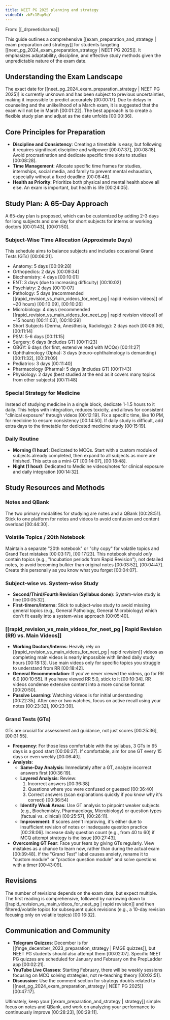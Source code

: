 ```yaml
---
title: NEET PG 2025 planning and strategy
videoId: zbFc1Eup9qY
---
```


From: [[_drpreetisharma]] <br/> 

This guide outlines a comprehensive [[exam_preparation_and_strategy | exam preparation and strategy]] for students targeting [[neet_pg_2024_exam_preparation_strategy | NEET PG 2025]]. It emphasizes adaptability, discipline, and effective study methods given the unpredictable nature of the exam date.

## Understanding the Exam Landscape
The exact date for [[neet_pg_2024_exam_preparation_strategy | NEET PG 2025]] is currently unknown and has been subject to previous uncertainties, making it impossible to predict accurately <a class="yt-timestamp" data-t="00:00:17">[00:00:17]</a>. Due to delays in counseling and the unlikelihood of a March exam, it is suggested that the exam will not be in March <a class="yt-timestamp" data-t="00:01:22">[00:01:22]</a>. The best approach is to create a flexible study plan and adjust as the date unfolds <a class="yt-timestamp" data-t="00:00:36">[00:00:36]</a>.

## Core Principles for Preparation
*   **Discipline and Consistency**: Creating a timetable is easy, but following it requires significant discipline and willpower <a class="yt-timestamp" data-t="00:07:37">[00:07:37]</a>, <a class="yt-timestamp" data-t="00:08:18">[00:08:18]</a>. Avoid procrastination and dedicate specific time slots to studies <a class="yt-timestamp" data-t="00:08:28">[00:08:28]</a>.
*   **Time Management**: Allocate specific time frames for studies, internships, social media, and family to prevent mental exhaustion, especially without a fixed deadline <a class="yt-timestamp" data-t="00:08:48">[00:08:48]</a>.
*   **Health as Priority**: Prioritize both physical and mental health above all else. An exam is important, but health is life <a class="yt-timestamp" data-t="00:24:05">[00:24:05]</a>.

## Study Plan: A 65-Day Approach
A 65-day plan is proposed, which can be customized by adding 2-3 days for long subjects and one day for short subjects for interns or working doctors <a class="yt-timestamp" data-t="00:01:43">[00:01:43]</a>, <a class="yt-timestamp" data-t="00:01:50">[00:01:50]</a>.

### Subject-Wise Time Allocation (Approximate Days)
This schedule aims to balance subjects and includes occasional Grand Tests (GTs) <a class="yt-timestamp" data-t="00:06:21">[00:06:21]</a>.

*   Anatomy: 5 days <a class="yt-timestamp" data-t="00:09:28">[00:09:28]</a>
*   Orthopedics: 2 days <a class="yt-timestamp" data-t="00:09:34">[00:09:34]</a>
*   Biochemistry: 4 days <a class="yt-timestamp" data-t="00:10:01">[00:10:01]</a>
*   ENT: 3 days (due to increasing difficulty) <a class="yt-timestamp" data-t="00:10:02">[00:10:02]</a>
*   Psychiatry: 2 days <a class="yt-timestamp" data-t="00:10:07">[00:10:07]</a>
*   Pathology: 5 days (recommended [[rapid_revision_vs_main_videos_for_neet_pg | rapid revision videos]] of ~20 hours) <a class="yt-timestamp" data-t="00:10:09">[00:10:09]</a>, <a class="yt-timestamp" data-t="00:10:26">[00:10:26]</a>
*   Microbiology: 4 days (recommended [[rapid_revision_vs_main_videos_for_neet_pg | rapid revision videos]] of ~15 hours) <a class="yt-timestamp" data-t="00:11:03">[00:11:03]</a>, <a class="yt-timestamp" data-t="00:10:29">[00:10:29]</a>
*   Short Subjects (Derma, Anesthesia, Radiology): 2 days each <a class="yt-timestamp" data-t="00:09:36">[00:09:36]</a>, <a class="yt-timestamp" data-t="00:11:14">[00:11:14]</a>
*   PSM: 5-6 days <a class="yt-timestamp" data-t="00:11:15">[00:11:15]</a>
*   Surgery: 6 days (includes GT) <a class="yt-timestamp" data-t="00:11:23">[00:11:23]</a>
*   OBGY: 6 days (for first, extensive read with MCQs) <a class="yt-timestamp" data-t="00:11:27">[00:11:27]</a>
*   Ophthalmology (Opha): 3 days (neuro-ophthalmology is demanding) <a class="yt-timestamp" data-t="00:11:32">[00:11:32]</a>, <a class="yt-timestamp" data-t="00:31:09">[00:31:09]</a>
*   Pediatrics: 3 days <a class="yt-timestamp" data-t="00:11:40">[00:11:40]</a>
*   Pharmacology (Pharma): 5 days (includes GT) <a class="yt-timestamp" data-t="00:11:43">[00:11:43]</a>
*   Physiology: 2 days (best studied at the end as it covers many topics from other subjects) <a class="yt-timestamp" data-t="00:11:48">[00:11:48]</a>

### Special Strategy for Medicine
Instead of studying medicine in a single block, dedicate 1-1.5 hours to it daily. This helps with integration, reduces toxicity, and allows for consistent "clinical exposure" through videos <a class="yt-timestamp" data-t="00:12:19">[00:12:19]</a>. Fix a specific time, like 10 PM, for medicine to ensure consistency <a class="yt-timestamp" data-t="00:14:50">[00:14:50]</a>. If daily study is difficult, add extra days to the timetable for dedicated medicine study <a class="yt-timestamp" data-t="00:15:19">[00:15:19]</a>.

### Daily Routine
*   **Morning (1 hour)**: Dedicated to MCQs. Start with a custom module of subjects already completed, then expand to all subjects as more are finished. This acts as a mini-GT <a class="yt-timestamp" data-t="00:14:07">[00:14:07]</a>, <a class="yt-timestamp" data-t="00:18:48">[00:18:48]</a>.
*   **Night (1 hour)**: Dedicated to Medicine videos/notes for clinical exposure and daily integration <a class="yt-timestamp" data-t="00:14:32">[00:14:32]</a>.

## Study Resources and Methods

### Notes and QBank
The two primary modalities for studying are notes and a QBank <a class="yt-timestamp" data-t="00:28:51">[00:28:51]</a>. Stick to one platform for notes and videos to avoid confusion and content overload <a class="yt-timestamp" data-t="00:44:30">[00:44:30]</a>.

### Volatile Topics / 20th Notebook
Maintain a separate "20th notebook" or "chy copy" for volatile topics and Grand Test mistakes <a class="yt-timestamp" data-t="00:03:17">[00:03:17]</a>, <a class="yt-timestamp" data-t="00:17:23">[00:17:23]</a>. This notebook should *only* contain topics (e.g., "Incubation periods from Rapid Revision"), not detailed notes, to avoid becoming bulkier than original notes <a class="yt-timestamp" data-t="00:03:52">[00:03:52]</a>, <a class="yt-timestamp" data-t="00:04:47">[00:04:47]</a>. Create this personally as you know what you forget <a class="yt-timestamp" data-t="00:04:07">[00:04:07]</a>.

### Subject-wise vs. System-wise Study
*   **Second/Third/Fourth Revision (Syllabus done)**: System-wise study is fine <a class="yt-timestamp" data-t="00:05:32">[00:05:32]</a>.
*   **First-timers/Interns**: Stick to subject-wise study to avoid missing general topics (e.g., General Pathology, General Microbiology) which don't fit easily into a system-wise approach <a class="yt-timestamp" data-t="00:05:40">[00:05:40]</a>.

### [[rapid_revision_vs_main_videos_for_neet_pg | Rapid Revision (RR) vs. Main Videos]]
*   **Working Doctors/Interns**: Heavily rely on [[rapid_revision_vs_main_videos_for_neet_pg | rapid revision]] videos as completing main videos is nearly impossible with limited daily study hours <a class="yt-timestamp" data-t="00:18:13">[00:18:13]</a>. Use main videos only for specific topics you struggle to understand from RR <a class="yt-timestamp" data-t="00:18:42">[00:18:42]</a>.
*   **General Recommendation**: If you've never viewed the videos, go for RR 6.0 <a class="yt-timestamp" data-t="00:10:55">[00:10:55]</a>. If you have viewed RR 5.0, stick to it <a class="yt-timestamp" data-t="00:10:34">[00:10:34]</a>. RR videos condense extensive content into a more concise format <a class="yt-timestamp" data-t="00:20:50">[00:20:50]</a>.
*   **Passive Learning**: Watching videos is for initial understanding <a class="yt-timestamp" data-t="00:22:35">[00:22:35]</a>. After one or two watches, focus on active recall using your notes <a class="yt-timestamp" data-t="00:23:32">[00:23:32]</a>, <a class="yt-timestamp" data-t="00:23:39">[00:23:39]</a>.

### Grand Tests (GTs)
GTs are crucial for assessment and guidance, not just scores <a class="yt-timestamp" data-t="00:25:36">[00:25:36]</a>, <a class="yt-timestamp" data-t="00:31:55">[00:31:55]</a>.
*   **Frequency**: For those less comfortable with the syllabus, 3 GTs in 65 days is a good start <a class="yt-timestamp" data-t="00:06:27">[00:06:27]</a>. If comfortable, aim for one GT every 15 days or even weekly <a class="yt-timestamp" data-t="00:06:40">[00:06:40]</a>.
*   **Analysis**:
    *   **Same-Day Analysis**: Immediately after a GT, analyze incorrect answers first <a class="yt-timestamp" data-t="00:36:19">[00:36:19]</a>.
    *   **Layered Analysis**: Review:
        1.  Incorrect answers <a class="yt-timestamp" data-t="00:36:38">[00:36:38]</a>
        2.  Questions where you were confused or guessed <a class="yt-timestamp" data-t="00:36:40">[00:36:40]</a>
        3.  Correct answers (scan explanations quickly if you know why it's correct) <a class="yt-timestamp" data-t="00:36:54">[00:36:54]</a>
    *   **Identify Weak Areas**: Use GT analysis to pinpoint weaker subjects (e.g., Biochemistry, Pharmacology, Microbiology) or question types (factual vs. clinical) <a class="yt-timestamp" data-t="00:25:57">[00:25:57]</a>, <a class="yt-timestamp" data-t="00:26:11">[00:26:11]</a>.
    *   **Improvement**: If scores aren't improving, it's either due to insufficient revision of notes or inadequate question practice <a class="yt-timestamp" data-t="00:28:06">[00:28:06]</a>. Increase daily question count (e.g., from 40 to 60) if MCQ attempt strategy is the issue <a class="yt-timestamp" data-t="00:27:43">[00:27:43]</a>.
*   **Overcoming GT Fear**: Face your fears by giving GTs regularly. View mistakes as a chance to learn now, rather than during the actual exam <a class="yt-timestamp" data-t="00:39:48">[00:39:48]</a>. If the "Grand Test" label causes anxiety, rename it to "custom module" or "practice question module" and solve questions with a timer <a class="yt-timestamp" data-t="00:43:09">[00:43:09]</a>.

## Revisions
The number of revisions depends on the exam date, but expect multiple. The first reading is comprehensive, followed by narrowing down to [[rapid_revision_vs_main_videos_for_neet_pg | rapid revision]] and then filtered/volatile topics for subsequent quick revisions (e.g., a 10-day revision focusing only on volatile topics) <a class="yt-timestamp" data-t="00:16:32">[00:16:32]</a>.

## Communication and Community
*   **Telegram Quizzes**: December is for [[fmge_december_2023_preparation_strategy | FMGE quizzes]], but NEET PG students should also attempt them <a class="yt-timestamp" data-t="00:02:07">[00:02:07]</a>. Specific NEET PG quizzes are scheduled for January and February on the PrepLadder app <a class="yt-timestamp" data-t="00:02:21">[00:02:21]</a>.
*   **YouTube Live Classes**: Starting February, there will be weekly sessions focusing on MCQ solving strategies, not re-teaching theory <a class="yt-timestamp" data-t="00:02:51">[00:02:51]</a>.
*   **Discussion**: Use the comment section for strategy doubts related to [[neet_pg_2024_exam_preparation_strategy | NEET PG 2025]] <a class="yt-timestamp" data-t="00:47:17">[00:47:17]</a>.

Ultimately, keep your [[exam_preparation_and_strategy | strategy]] simple: focus on notes and QBank, and work on analyzing your performance to continuously improve <a class="yt-timestamp" data-t="00:28:23">[00:28:23]</a>, <a class="yt-timestamp" data-t="00:29:11">[00:29:11]</a>.